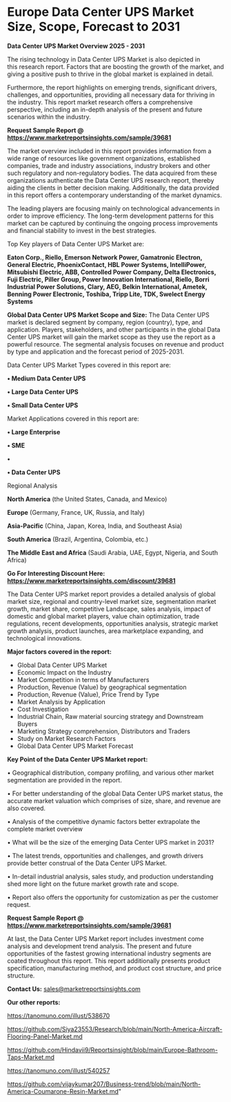 # Europe Data Center UPS Market Size, Scope, Forecast to 2031

<Strong> Data Center UPS Market Overview 2025 - 2031</strong>

The rising technology in Data Center UPS Market is also depicted in this research report. Factors that are boosting the growth of the market, and giving a positive push to thrive in the global market is explained in detail.

Furthermore, the report highlights on emerging trends, significant drivers, challenges, and opportunities, providing all necessary data for thriving in the industry. This report market research offers a comprehensive perspective, including an in-depth analysis of the present and future scenarios within the industry.

<strong>Request Sample Report @ <a href=https://www.marketreportsinsights.com/sample/39681>https://www.marketreportsinsights.com/sample/39681</a></strong>

The market overview included in this report provides information from a wide range of resources like government organizations, established companies, trade and industry associations, industry brokers and other such regulatory and non-regulatory bodies. The data acquired from these organizations authenticate the Data Center UPS research report, thereby aiding the clients in better decision making. Additionally, the data provided in this report offers a contemporary understanding of the market dynamics.

The leading players are focusing mainly on technological advancements in order to improve efficiency. The long-term development patterns for this market can be captured by continuing the ongoing process improvements and financial stability to invest in the best strategies.

Top Key players of Data Center UPS Market are:

<strong>Eaton Corp., Riello, Emerson Network Power, Gamatronic Electron, General Electric, PhoenixContact, HBL Power Systems, IntelliPower, Mitsubishi Electric, ABB, Controlled Power Company, Delta Electronics, Fuji Electric, Piller Group, Power Innovation International, Riello, Borri Industrial Power Solutions, Clary, AEG, Belkin International, Ametek, Benning Power Electronic, Toshiba, Tripp Lite, TDK, Swelect Energy Systems</strong>

<strong><b>Global Data Center UPS Market Scope and Size:</b></strong>
The Data Center UPS market is declared segment by company, region (country), type, and application. Players, stakeholders, and other participants in the global Data Center UPS market will gain the market scope as they use the report as a powerful resource. The segmental analysis focuses on revenue and product by type and application and the forecast period of 2025-2031.

Data Center UPS Market Types covered in this report are:

<strong>•  Medium Data Center UPS

•  Large Data Center UPS

•  Small Data Center UPS</strong>

Market Applications covered in this report are:

<strong>•  Large Enterprise

•  SME

•  

•  Data Center UPS</strong> 

Regional Analysis

<strong>North America</strong> (the United States, Canada, and Mexico)

<strong>Europe</strong> (Germany, France, UK, Russia, and Italy)

<strong>Asia-Pacific</strong> (China, Japan, Korea, India, and Southeast Asia)

<strong>South America</strong> (Brazil, Argentina, Colombia, etc.)

<strong>The Middle East and Africa</strong> (Saudi Arabia, UAE, Egypt, Nigeria, and South Africa)

<strong>Go For Interesting Discount Here: <a href=https://www.marketreportsinsights.com/discount/39681>https://www.marketreportsinsights.com/discount/39681</a></strong>

The Data Center UPS market report provides a detailed analysis of global market size, regional and country-level market size, segmentation market growth, market share, competitive Landscape, sales analysis, impact of domestic and global market players, value chain optimization, trade regulations, recent developments, opportunities analysis, strategic market growth analysis, product launches, area marketplace expanding, and technological innovations.

<strong><b>Major factors covered in the report:</b></strong>
<ul>
  <li>Global Data Center UPS Market </li>
  <li>Economic Impact on the Industry</li>
  <li>Market Competition in terms of Manufacturers</li>
  <li>Production, Revenue (Value) by geographical segmentation</li>
  <li>Production, Revenue (Value), Price Trend by Type</li>
  <li>Market Analysis by Application</li>
  <li>Cost Investigation</li>
  <li>Industrial Chain, Raw material sourcing strategy and Downstream Buyers</li>
  <li>Marketing Strategy comprehension, Distributors and Traders</li>
  <li>Study on Market Research Factors</li>
  <li>Global Data Center UPS Market Forecast</li>
</ul>

<strong><b>Key Point of the Data Center UPS Market report:</b></strong>

• Geographical distribution, company profiling, and various other market segmentation are provided in the report.

• For better understanding of the global Data Center UPS market status, the accurate market valuation which comprises of size, share, and revenue are also covered.

• Analysis of the competitive dynamic factors better extrapolate the complete market overview

• What will be the size of the emerging Data Center UPS market in 2031?

• The latest trends, opportunities and challenges, and growth drivers provide better construal of the Data Center UPS Market.

• In-detail industrial analysis, sales study, and production understanding shed more light on the future market growth rate and scope.

• Report also offers the opportunity for customization as per the customer request.

<strong>Request Sample Report @ <a href=https://www.marketreportsinsights.com/sample/39681>https://www.marketreportsinsights.com/sample/39681</a></strong>

At last, the Data Center UPS Market report includes investment come analysis and development trend analysis. The present and future opportunities of the fastest growing international industry segments are coated throughout this report. This report additionally presents product specification, manufacturing method, and product cost structure, and price structure.

<strong>Contact Us:</strong>
sales@marketreportsinsights.com

<strong>Our other reports:</strong>

<a href=https://tanomuno.com/illust/538670>https://tanomuno.com/illust/538670</a>

<a href=https://github.com/Siya23553/Research/blob/main/North-America-Aircraft-Flooring-Panel-Market.md>https://github.com/Siya23553/Research/blob/main/North-America-Aircraft-Flooring-Panel-Market.md</a>

<a href=https://github.com/Hindavii9/Reportsinsight/blob/main/Europe-Bathroom-Taps-Market.md>https://github.com/Hindavii9/Reportsinsight/blob/main/Europe-Bathroom-Taps-Market.md</a>

<a href=https://tanomuno.com/illust/540257>https://tanomuno.com/illust/540257</a>

<a href=https://github.com/vijaykumar207/Business-trend/blob/main/North-America-Coumarone-Resin-Market.md>https://github.com/vijaykumar207/Business-trend/blob/main/North-America-Coumarone-Resin-Market.md</a>"
